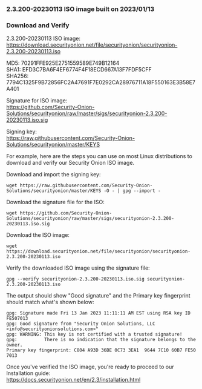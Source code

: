 ### 2.3.200-20230113 ISO image built on 2023/01/13



### Download and Verify

2.3.200-20230113 ISO image:  
https://download.securityonion.net/file/securityonion/securityonion-2.3.200-20230113.iso

MD5: 70291FFE925E2751559589E749B12164  
SHA1: EFD3C7BA6F4EF6774F4F18ECD667A13F7FDF5CFF  
SHA256: 7794C1325F9B72856FC2A47691F7E0292CA28976711A18F550163E3B58E7A401 

Signature for ISO image:  
https://github.com/Security-Onion-Solutions/securityonion/raw/master/sigs/securityonion-2.3.200-20230113.iso.sig

Signing key:  
https://raw.githubusercontent.com/Security-Onion-Solutions/securityonion/master/KEYS  

For example, here are the steps you can use on most Linux distributions to download and verify our Security Onion ISO image.

Download and import the signing key:  
```
wget https://raw.githubusercontent.com/Security-Onion-Solutions/securityonion/master/KEYS -O - | gpg --import -  
```

Download the signature file for the ISO:  
```
wget https://github.com/Security-Onion-Solutions/securityonion/raw/master/sigs/securityonion-2.3.200-20230113.iso.sig
```

Download the ISO image:  
```
wget https://download.securityonion.net/file/securityonion/securityonion-2.3.200-20230113.iso
```

Verify the downloaded ISO image using the signature file:  
```
gpg --verify securityonion-2.3.200-20230113.iso.sig securityonion-2.3.200-20230113.iso
```

The output should show "Good signature" and the Primary key fingerprint should match what's shown below:
```
gpg: Signature made Fri 13 Jan 2023 11:11:11 AM EST using RSA key ID FE507013
gpg: Good signature from "Security Onion Solutions, LLC <info@securityonionsolutions.com>"
gpg: WARNING: This key is not certified with a trusted signature!
gpg:          There is no indication that the signature belongs to the owner.
Primary key fingerprint: C804 A93D 36BE 0C73 3EA1  9644 7C10 60B7 FE50 7013
```

Once you've verified the ISO image, you're ready to proceed to our Installation guide:  
https://docs.securityonion.net/en/2.3/installation.html
